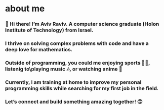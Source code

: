 # about me

### 👋 Hi there! I’m Aviv Raviv. A computer science graduate (Holon Institute of Technology) from Israel. 
### I thrive on solving complex problems with code and have a deep love for mathematics. 
### Outside of programming, you could me enjoying sports 🏋️‍♂️, listenig to\playing music 🎶, or watching anime 🥷
### Currently, I am training at home to improve my personal programming skills while searching for my first job in the field.
### Let’s connect and build something amazing together! 🙃
